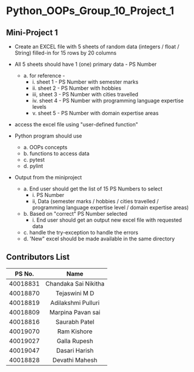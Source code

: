 # Python_OOPs_Group_10_Project_1

## Mini-Project 1

- Create an EXCEL file with 5 sheets of random data (integers / float / String) filled-in for 15 rows by 20 columns
- All 5 sheets should have 1 (one) primary data - PS Number
  * a. for reference -
    * i. sheet 1 - PS Number with semester marks
    *  ii. sheet 2 - PS Number with hobbies
    *  iii, sheet 3 - PS Number with cities travelled
    *  iv. sheet 4 - PS Number with programming language expertise levels
    *  v. sheet 5 - PS Number with domain expertise areas

- access the excel file using "user-defined function"
- Python program should use
  * a. OOPs concepts
  * b. functions to access data
  * c. pytest
  * d. pylint
  
- Output from the miniproject
  * a. End user should get the list of 15 PS Numbers to select
    * i. PS Number
    * ii, Data (semester marks / hobbies / cities travelled / programming language expertise level / domain expertise areas)
  * b. Based on "correct" PS Number selected
    * i. End user should get an output new excel file with requested data
  * c. handle the try-exception to handle the errors
  * d. 'New" excel should be made available in the same directory

##







































## Contributors List 

|PS No. |  Name   | 
|:---:|:---:|
| 40018831 | Chandaka Sai Nikitha |  
| 40018870 | Tejaswini M D |   
| 40018819 | Adilakshmi Pulluri |   
| 40018809 | Marpina Pavan sai | 
| 40018816 | Saurabh Patel | 
| 40019070 | Ram Kishore |  
| 40019027 | Galla Rupesh |  
| 40019047 | Dasari Harish |   
| 40018828 | Devathi Mahesh |   

